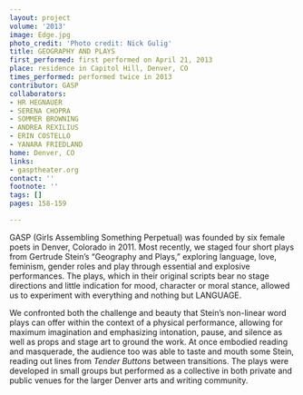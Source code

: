 ```yaml
---
layout: project
volume: '2013'
image: Edge.jpg
photo_credit: 'Photo credit: Nick Gulig'
title: GEOGRAPHY AND PLAYS
first_performed: first performed on April 21, 2013
place: residence in Capitol Hill, Denver, CO
times_performed: performed twice in 2013
contributor: GASP
collaborators:
- HR HEGNAUER
- SERENA CHOPRA
- SOMMER BROWNING
- ANDREA REXILIUS
- ERIN COSTELLO
- YANARA FRIEDLAND
home: Denver, CO
links:
- gasptheater.org
contact: ''
footnote: ''
tags: []
pages: 158-159

---
```


GASP (Girls Assembling Something Perpetual) was founded by six female poets in Denver, Colorado in 2011. Most recently, we staged four short plays from Gertrude Stein’s “Geography and Plays,” exploring language, love, feminism, gender roles and play through essential and explosive performances. The plays, which in their original scripts bear no stage directions and little indication for mood, character or moral stance, allowed us to experiment with everything and nothing but LANGUAGE.

We confronted both the challenge and beauty that Stein’s non-linear word plays can offer within the context of a physical performance, allowing for maximum imagination and emphasizing intonation, pause, and silence as well as props and stage art to ground the work. At once embodied reading and masquerade, the audience too was able to taste and mouth some Stein, reading out lines from _Tender Buttons_ between transitions. The plays were developed in small groups but performed as a collective in both private and public venues for the larger Denver arts and writing community.
